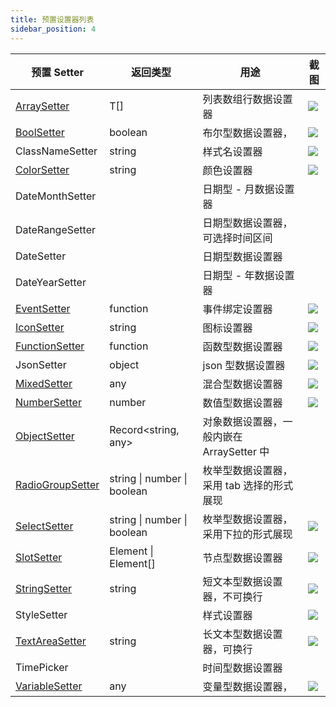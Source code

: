 ```yaml
---
title: 预置设置器列表
sidebar_position: 4
---
```

| 预置 Setter | 返回类型 | 用途 | 截图 |
| --- | --- | --- | --- |
| [ArraySetter](./setterDetails/array) | T[] | 列表数组行数据设置器 | ![](https://img.alicdn.com/imgextra/i1/O1CN01UNmb7429mtHsbTHg3_!!6000000008111-2-tps-584-362.png) |
| [BoolSetter](./setterDetails/behavior) | boolean | 布尔型数据设置器， | ![](https://img.alicdn.com/imgextra/i2/O1CN01gZlHyx24MiZfjU61A_!!6000000007377-2-tps-320-82.png) |
| ClassNameSetter | string | 样式名设置器 | ![](https://img.alicdn.com/imgextra/i3/O1CN01ResoVi1PtKWxwuww8_!!6000000001898-2-tps-502-180.png) |
| [ColorSetter](./setterDetails/color) | string | 颜色设置器 | ![](https://img.alicdn.com/imgextra/i4/O1CN018gsNdw1Qt9zsZWP9K_!!6000000002033-2-tps-590-728.png) |
| DateMonthSetter | | 日期型 - 月数据设置器 | |
| DateRangeSetter | | 日期型数据设置器，可选择时间区间 | |
| DateSetter | | 日期型数据设置器 | |
| DateYearSetter || 日期型 - 年数据设置器 | |
| [EventSetter](./setterDetails/event) | function | 事件绑定设置器 | ![](https://img.alicdn.com/imgextra/i4/O1CN01qxIYiO1ksVknhTpnW_!!6000000004739-2-tps-1202-1014.png) |
| [IconSetter](./setterDetails/icon) | string | 图标设置器 | ![](https://img.alicdn.com/imgextra/i3/O1CN01zsOMxo1TXaBmjHCRc_!!6000000002392-2-tps-1172-579.png) |
| [FunctionSetter](./setterDetails/function) | function | 函数型数据设置器 | ![](https://img.alicdn.com/imgextra/i4/O1CN01jLiJBo1ZIp7OmDLp0_!!6000000003172-2-tps-794-110.png) |
| JsonSetter | object | json 型数据设置器 | ![](https://img.alicdn.com/imgextra/i2/O1CN01mQTFjY1YiBQzWYj64_!!6000000003092-2-tps-1076-1068.png) |
| [MixedSetter](./setterDetails/mixed) | any | 混合型数据设置器 | ![](https://img.alicdn.com/imgextra/i1/O1CN01ZxomFY1JW4j7wIGuQ_!!6000000001035-2-tps-1552-480.png) |
| [NumberSetter](./setterDetails/number) | number | 数值型数据设置器 | ![](https://img.alicdn.com/imgextra/i3/O1CN01dSfSgg1WS2EpbqJIO_!!6000000002786-2-tps-1152-328.png) |
| [ObjectSetter](./setterDetails/array#objectsetter-配置) | Record<string, any> | 对象数据设置器，一般内嵌在 ArraySetter 中 ||
| [RadioGroupSetter](./setterDetails/radioGroup)| string &#124; number &#124; boolean | 枚举型数据设置器，采用 tab 选择的形式展现 || ![](https://img.alicdn.com/imgextra/i4/O1CN01Z0Zgi51W10s5L2Hce_!!6000000002727-2-tps-564-98.png) |
| [SelectSetter](./setterDetails/select) | string &#124; number &#124; boolean | 枚举型数据设置器，采用下拉的形式展现 | ![](https://img.alicdn.com/imgextra/i1/O1CN01sfUEgZ1I0BXCl60LM_!!6000000000830-2-tps-582-282.png) |
| [SlotSetter](./setterDetails/slot) | Element &#124; Element[] | 节点型数据设置器 | ![](https://img.alicdn.com/imgextra/i3/O1CN01wulNGt1qNip0IlEsF_!!6000000005484-2-tps-644-164.png) |
| [StringSetter](./setterDetails/string) | string | 短文本型数据设置器，不可换行 | ![](https://img.alicdn.com/imgextra/i4/O1CN01iYalzO1xVh1ikLvSr_!!6000000006449-2-tps-414-102.png) |
| StyleSetter || 样式设置器 | ![](https://img.alicdn.com/imgextra/i4/O1CN01ZwX2pO26UAFKuYfuF_!!6000000007664-2-tps-788-1214.png) |
| [TextAreaSetter](./setterDetails/textArea) | string | 长文本型数据设置器，可换行 | ![](https://img.alicdn.com/imgextra/i4/O1CN01GMu8YJ1nqAZoYQ3xi_!!6000000005140-2-tps-1026-292.png) |
| TimePicker | | 时间型数据设置器 ||
| [VariableSetter](./setterDetails/variable) | any | 变量型数据设置器， | ![](https://img.alicdn.com/imgextra/i1/O1CN015V5AAY1v3B8XxQ75k_!!6000000006116-2-tps-578-92.png) |
